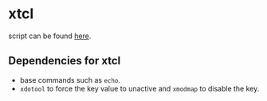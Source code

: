 # xtcl

script can be found [here](scripts/xtcl).

## Dependencies for xtcl
- base commands such as `echo`.
- `xdotool` to force the key value to unactive and `xmodmap` to disable the key.
